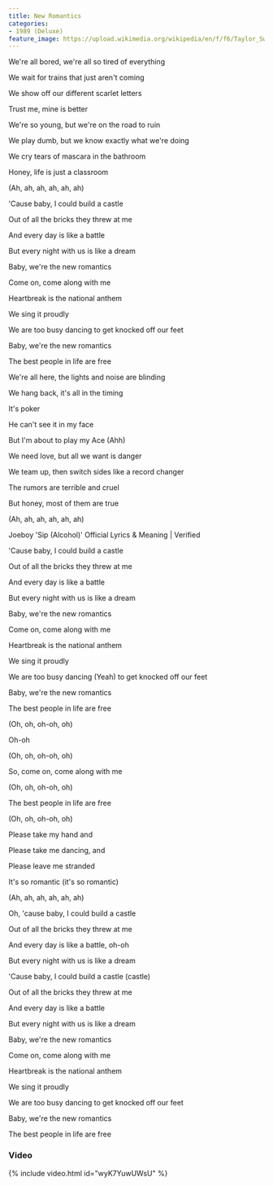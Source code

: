 ```yaml
---
title: New Romantics
categories:
- 1989 (Deluxe)
feature_image: https://upload.wikimedia.org/wikipedia/en/f/f6/Taylor_Swift_-_1989.png
--- 
```

We're all bored, we're all so tired of everything

We wait for trains that just aren't coming

We show off our different scarlet letters

Trust me, mine is better

We're so young, but we're on the road to ruin

We play dumb, but we know exactly what we're doing

We cry tears of mascara in the bathroom

Honey, life is just a classroom

(Ah, ah, ah, ah, ah, ah)

'Cause baby, I could build a castle

Out of all the bricks they threw at me

And every day is like a battle

But every night with us is like a dream

Baby, we're the new romantics

Come on, come along with me

Heartbreak is the national anthem

We sing it proudly

We are too busy dancing to get knocked off our feet

Baby, we're the new romantics

The best people in life are free

We're all here, the lights and noise are blinding

We hang back, it's all in the timing

It's poker

He can't see it in my face

But I'm about to play my Ace (Ahh)

We need love, but all we want is danger

We team up, then switch sides like a record changer

The rumors are terrible and cruel

But honey, most of them are true

(Ah, ah, ah, ah, ah, ah)

Joeboy 'Sip (Alcohol)' Official Lyrics & Meaning | Verified

'Cause baby, I could build a castle

Out of all the bricks they threw at me

And every day is like a battle

But every night with us is like a dream

Baby, we're the new romantics

Come on, come along with me

Heartbreak is the national anthem

We sing it proudly

We are too busy dancing (Yeah) to get knocked off our feet

Baby, we're the new romantics

The best people in life are free

(Oh, oh, oh-oh, oh)

Oh-oh

(Oh, oh, oh-oh, oh)

So, come on, come along with me

(Oh, oh, oh-oh, oh)

The best people in life are free

(Oh, oh, oh-oh, oh)

Please take my hand and

Please take me dancing, and

Please leave me stranded

It's so romantic (it's so romantic)

(Ah, ah, ah, ah, ah, ah)

Oh, 'cause baby, I could build a castle

Out of all the bricks they threw at me

And every day is like a battle, oh-oh

But every night with us is like a dream

'Cause baby, I could build a castle (castle)

Out of all the bricks they threw at me

And every day is like a battle

But every night with us is like a dream

Baby, we're the new romantics

Come on, come along with me

Heartbreak is the national anthem

We sing it proudly

We are too busy dancing to get knocked off our feet

Baby, we're the new romantics

The best people in life are free
### Video

{% include video.html id="wyK7YuwUWsU" %}

